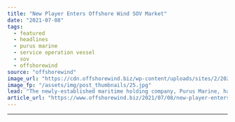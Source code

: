 ```yaml
---
title: "New Player Enters Offshore Wind SOV Market"
date: "2021-07-08"
tags: 
  - featured
  - headlines
  - purus marine
  - service operation vessel
  - sov
  - offshorewind
source: "offshorewind"
image_url: "https://cdn.offshorewind.biz/wp-content/uploads/sites/2/2021/05/20112504/photo-source-Carbon-Trust.jpg"
image_fp: "/assets/img/post_thumbnails/25.jpg"
lead: "The newly-established maritime holding company, Purus Marine, has agreed to acquire a large offshore"
article_url: "https://www.offshorewind.biz/2021/07/08/new-player-enters-offshore-wind-sov-market/"
---
```


---
